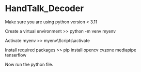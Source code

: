 # HandTalk_Decoder

Make sure you are using python version < 3.11

Create a virtual environment >> python -m venv myenv 

Activate myenv >> myenv\Scripts\activate

Install required packages >> pip install opencv cvzone mediapipe tenserflow

Now run the python file.
